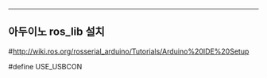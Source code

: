 ------------------
아두이노 ros_lib 설치 
------------------
#http://wiki.ros.org/rosserial_arduino/Tutorials/Arduino%20IDE%20Setup 

#define USE_USBCON
